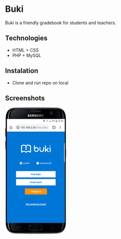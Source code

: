 # Buki
Buki is a friendly gradebook for students and teachers. 

## Technologies 
* HTML + CSS
* PHP + MySQL

## Instalation
* Clone and run repo on local

## Screenshots
<img width="200" src="https://github.com/janjedrzejak/Buki/blob/demo/001.gif" ></img>
